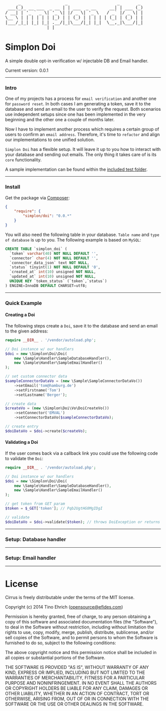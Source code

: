 <pre>
     _                 _                   _       _ 
 ___(_)_ __ ___  _ __ | | ___  _ __     __| | ___ (_)
/ __| | '_ ` _ \| '_ \| |/ _ \| '_ \   / _` |/ _ \| |
\__ \ | | | | | | |_) | | (_) | | | | | (_| | (_) | |
|___/_|_| |_| |_| .__/|_|\___/|_| |_|  \__,_|\___/|_|
                |_|                                  
</pre>

# Simplon Doi

A simple double opt-in verification w/ injectable DB and Email handler.

Current version: 0.0.1

-------------------------------------------------

### Intro

One of my projects has a process for ```email verification``` and another one for ```password reset```. In both cases I am generating a token, save it to the database and send an email to the user to verify the request. Both scenarios use independent setups since one has been implemented in the very beginning and the other one a couple of months later.

Now I have to implement another process which requires a certain group of users to confirm an ```email address```. Therefore, it's time to ```refactor``` and align our implementations to one unified solution.

```Simplon Doi``` has a flexible setup. It will leave it up to you how to interact with your database and sending out emails. The only thing it takes care of is its ```core``` functionality.

A sample implementation can be found within the [included test folder](https://github.com/fightbulc/simplon_doi/tree/master/test).

-------------------------------------------------

### Install

Get the package via [Composer](http://getcomposer.org):

```json
{
    "require": {
        "simplon/doi": "0.0.*"
    }
}
```

You will also need the following table in your database. ```Table name``` and ```type of database``` is up to you. The following example is based on ```MySQL```:

```sql
CREATE TABLE `simplon_doi` (
  `token` varchar(40) NOT NULL DEFAULT '',
  `connector` char(4) NOT NULL DEFAULT '',
  `connector_data_json` text NOT NULL,
  `status` tinyint(1) NOT NULL DEFAULT '0',
  `created_at` int(10) unsigned NOT NULL,
  `updated_at` int(10) unsigned NOT NULL,
  UNIQUE KEY `token_status` (`token`,`status`)
) ENGINE=InnoDB DEFAULT CHARSET=utf8;
```

-------------------------------------------------

### Quick Example

#### Creating a Doi

The following steps create a ```Doi```, save it to the database and send an email to the given address:

```php
require __DIR__ . '/vendor/autoload.php';

// Doi instance w/ our handlers
$doi = new \Simplon\Doi\Doi(
    new \Sample\Handler\SampleDatabaseHandler(),
    new \Sample\Handler\SampleEmailHandler()
);

// set custom connector data
$sampleConnectorDataVo = (new \Sample\SampleConnectorDataVo())
    ->setEmail('tom@hamburg.de')
    ->setFirstname('Tom')
    ->setLastname('Berger');

// create data
$createVo = (new \Simplon\Doi\Vo\DoiCreateVo())
    ->setConnector('EMVAL')
    ->setConnectorDataVo($sampleConnectorDataVo);

// create entry
$doiDataVo = $doi->create($createVo);
```

#### Validating a Doi

If the user comes back via a callback link you could use the following code to validate the ```Doi```:

```php
require __DIR__ . '/vendor/autoload.php';

// Doi instance w/ our handlers
$doi = new \Simplon\Doi\Doi(
    new \Sample\Handler\SampleDatabaseHandler(),
    new \Sample\Handler\SampleEmailHandler()
);

// get token from GET param
$token = $_GET['token']; // Pqb2UgtHG0MgIDgI

// validate
$doiDataVo = $doi->validate($token); // throws DoiException or returns DoiDataVo
```

-------------------------------------------------

### Setup: Database handler

-------------------------------------------------

### Setup: Email handler

-------------------------------------------------

# License

Cirrus is freely distributable under the terms of the MIT license.

Copyright (c) 2014 Tino Ehrich ([opensource@efides.com](mailto:opensource@efides.com))

Permission is hereby granted, free of charge, to any person obtaining a copy of this software and associated documentation files (the "Software"), to deal in the Software without restriction, including without limitation the rights to use, copy, modify, merge, publish, distribute, sublicense, and/or sell copies of the Software, and to permit persons to whom the Software is furnished to do so, subject to the following conditions:

The above copyright notice and this permission notice shall be included in all copies or substantial portions of the Software.

THE SOFTWARE IS PROVIDED "AS IS", WITHOUT WARRANTY OF ANY KIND, EXPRESS OR IMPLIED, INCLUDING BUT NOT LIMITED TO THE WARRANTIES OF MERCHANTABILITY, FITNESS FOR A PARTICULAR PURPOSE AND NONINFRINGEMENT. IN NO EVENT SHALL THE AUTHORS OR COPYRIGHT HOLDERS BE LIABLE FOR ANY CLAIM, DAMAGES OR OTHER LIABILITY, WHETHER IN AN ACTION OF CONTRACT, TORT OR OTHERWISE, ARISING FROM, OUT OF OR IN CONNECTION WITH THE SOFTWARE OR THE USE OR OTHER DEALINGS IN THE SOFTWARE.